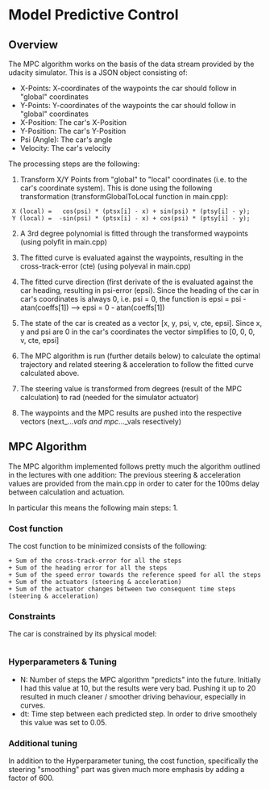 # Model Predictive Control

## Overview
The MPC algorithm works on the basis of the data stream provided by the udacity simulator. This is a JSON object consisting of:
- X-Points: X-coordinates of the waypoints the car should follow in "global" coordinates
- Y-Points: Y-coordinates of the waypoints the car should follow in "global" coordinates
- X-Position: The car's X-Position
- Y-Position: The car's Y-Position
- Psi (Angle): The car's angle
- Velocity: The car's velocity

The processing steps are the following:
1. Transform X/Y Points from "global" to "local" coordinates (i.e. to the car's coordinate system). This is done using the following transformation (transformGlobalToLocal function in main.cpp):
```
 X (local) =   cos(psi) * (ptsx[i] - x) + sin(psi) * (ptsy[i] - y);
 Y (local) =  -sin(psi) * (ptsx[i] - x) + cos(psi) * (ptsy[i] - y);  
```

2. A 3rd degree polynomial is fitted through the transformed waypoints (using polyfit in main.cpp)

3. The fitted curve is evaluated against the waypoints, resulting in the cross-track-error (cte) (using polyeval in main.cpp)

4. The fitted curve direction (first derivate of the  is evaluated against the car heading, resulting in psi-error (epsi). Since the heading of the car in car's coordinates is always 0, i.e. psi = 0, the function is epsi = psi - atan(coeffs[1]) --> epsi = 0 - atan(coeffs[1])

5. The state of the car is created as a vector [x, y, psi, v, cte, epsi]. Since x, y and psi are 0 in the car's coordinates the vector simplifies to [0, 0, 0, v, cte, epsi]

6. The MPC algorithm is run (further details below) to calculate the optimal trajectory and related steering & acceleration to follow the fitted curve calculated above.

7. The steering value is transformed from degrees (result of the MPC calculation) to rad (needed for the simulator actuator)

8. The waypoints and the MPC results are pushed into the respective vectors (next_..._vals and mpc_..._vals resectively)

## MPC Algorithm
The MPC algorithm implemented follows pretty much the algorithm outlined in the lectures with one addition: The previous steering & acceleration values are provided from the main.cpp in order to cater for the 100ms delay between calculation and actuation.

In particular this means the following main steps:
1. 

### Cost function

The cost function to be minimized consists of the following:
```
+ Sum of the cross-track-error for all the steps
+ Sum of the heading error for all the steps
+ Sum of the speed error towards the reference speed for all the steps
+ Sum of the actuators (steering & acceleration)
+ Sum of the actuator changes between two consequent time steps (steering & acceleration)
```

### Constraints
The car is constrained by its physical model:
```

```

### Hyperparameters & Tuning
- N: Number of steps the MPC algorithm "predicts" into the future. Initially I had this value at 10, but the results were very bad. Pushing it up to 20 resulted in much cleaner / smoother driving behaviour, especially in curves.
- dt: Time step between each predicted step. In order to drive smoothely this value was set to 0.05.

### Additional tuning
In addition to the Hyperparameter tuning, the cost function, specifically the steering "smoothing" part was given much more emphasis by adding a factor of 600.
